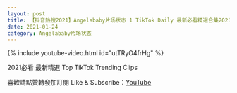 ```yaml
---
layout: post
title: 【抖音熱搜2021】Angelababy片场状态 1 TikTok Daily 最新必看精選合集2021 01 24
date: 2021-01-24
category: Angelababy片场状态
---
```


{% include youtube-video.html id="utTRyO4frHg" %}

2021必看 最新精選 Top TikTok Trending Clips

喜歡請點贊轉發加訂閱 Like & Subscribe：[YouTube](https://www.youtube.com/channel/UCAoR7VcanIPd04uEq_GIylA/videos)

